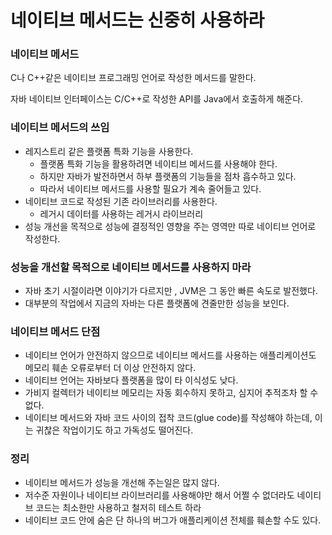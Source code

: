 # 네이티브 메서드는 신중히 사용하라

### 네이티브 메서드

C나 C++같은 네이티브 프로그래밍 언어로 작성한 메서드를 말한다.

자바 네이티브 인터페이스는 C/C++로 작성한 API를 Java에서 호출하게 해준다.



### 네이티브 메서드의 쓰임

- 레지스트리 같은 플랫폼 특화 기능을 사용한다.
  - 플랫폼 특화 기능을 활용하려면 네이티브 메서드를 사용해야 한다.
  - 하지만 자바가 발전하면서 하부 플랫폼의 기능들을 점차 흡수하고 있다.
  - 따라서 네이티브 메서드를 사용할 필요가 계속 줄어들고 있다.
- 네이티브 코드로 작성된 기존 라이브러리를 사용한다.
  - 레거시 데이터를 사용하는 레거시 라이브러리
- 성능 개선을 목적으로 성능에 결정적인 영향을 주는 영역만 따로 네이티브 언어로 작성한다.



###  성능을 개선할 목적으로 네이티브 메서드를 사용하지 마라

- 자바 초기 시절이라면 이야기가 다르지만 , JVM은 그 동안 빠른 속도로 발전했다. 
- 대부분의 작업에서 지금의 자바는 다른 플랫폼에 견줄만한 성능을 보인다.



### 네이티브 메서드 단점

- 네이티브 언어가 안전하지 않으므로 네이티브 메서드를 사용하는 애플리케이션도 메모리 훼손 오류로부터 더 이상 안전하지 않다.
- 네이티브 언어는 자바보다 플랫폼을 많이 타 이식성도 낮다.
- 가비지 컬렉터가 네이티브 메모리는 자동 회수하지 못하고, 심지어 추적조차 할 수 없다.
- 네이티브 메서드와 자바 코드 사이의 접착 코드(glue code)를 작성해야 하는데, 이는 귀찮은 작업이기도 하고 가독성도 떨어진다.



### 정리

- 네이티브 메서드가 성능을 개선해 주는일은 많지 않다.
- 저수준 자원이나 네이티브 라이브러리를 사용해야만 해서 어쩔 수 없더라도 네이티브 코드는 최소한만 사용하고 철저히 테스트 하라
- 네이티브 코드 안에 숨은 단 하나의 버그가 애플리케이션 전체를 훼손할 수도 있다.